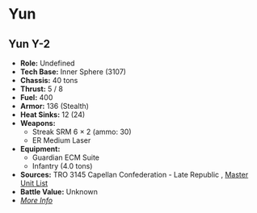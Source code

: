 # Yun 

## Yun Y-2 

- **Role:** Undefined 
- **Tech Base:** Inner Sphere (3107) 
- **Chassis:** 40 tons 
- **Thrust:** 5 / 8 
- **Fuel:** 400 
- **Armor:** 136 (Stealth) 
- **Heat Sinks:** 12 (24) 
- **Weapons:** 
  - Streak SRM 6 × 2 (ammo: 30) 
  - ER Medium Laser 
- **Equipment:** 
  - Guardian ECM Suite 
  - Infantry (4.0 tons) 
- **Sources:** TRO 3145 Capellan Confederation - Late Republic , [Master Unit List](http://masterunitlist.info/Unit/Details/6473) 
- **Battle Value:** Unknown 
- [*More Info*](yun/yun_y-2.md) 

